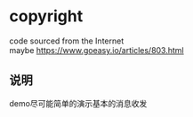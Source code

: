 # copyright   
code sourced from the Internet    
maybe https://www.goeasy.io/articles/803.html

## 说明
demo尽可能简单的演示基本的消息收发  